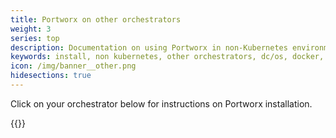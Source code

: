 ```yaml
---
title: Portworx on other orchestrators
weight: 3
series: top
description: Documentation on using Portworx in non-Kubernetes environments
keywords: install, non kubernetes, other orchestrators, dc/os, docker, ecs, nomad, digital-ocean, packet, rackspace, rancher, containers, storage
icon: /img/banner__other.png
hidesections: true
---
```


Click on your orchestrator below for instructions on Portworx installation.

{{<homelist series="px-other">}}

